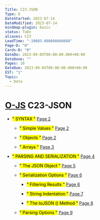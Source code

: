```yaml
---
Title: C23-JSON
Type: O
DateStarted: 2023-07-14
DateModified: 2023-07-14
mindmap-plugin: basic
status: ToDo
aliases: C23
LeadTime: "-19603.666666666668"
Page-D: "0"
Cards-D: "0"
DateDo: 2023-09-05T00:00:00.000+08:00
DateDone: ""
Pages: 10
DateDue: 2023-09-05T00:00:00.000+08:00
EST: "1"
Topic:
  - Data
---
```


# [O-JS](O-JS.md) C23-JSON

- <mark class="hltr-gray ">" SYNTAX "</mark> [Page 2 ](zotero://open-pdf/library/items/CLFRCMQB?page=2&annotation=Z3GR8HMT)

  - <mark class="hltr-gray ">" Simple Values "</mark> [Page 2 ](zotero://open-pdf/library/items/CLFRCMQB?page=2&annotation=PEST6D9D)

  - <mark class="hltr-gray ">" Objects "</mark> [Page 2 ](zotero://open-pdf/library/items/CLFRCMQB?page=2&annotation=B6T9XDIH)

  - <mark class="hltr-gray ">" Arrays "</mark> [Page 3 ](zotero://open-pdf/library/items/CLFRCMQB?page=3&annotation=NMAWTPEH)

- <mark class="hltr-gray ">" PARSING AND SERIALIZATION "</mark> [Page 4 ](zotero://open-pdf/library/items/CLFRCMQB?page=4&annotation=2JJE38YX)

  - <mark class="hltr-gray ">" The JSON Object "</mark> [Page 5 ](zotero://open-pdf/library/items/CLFRCMQB?page=5&annotation=G53W6NVY)

  - <mark class="hltr-gray ">" Serialization Options "</mark> [Page 6 ](zotero://open-pdf/library/items/CLFRCMQB?page=6&annotation=WMS5MTW8)

    - <mark class="hltr-gray ">" Filtering Results "</mark> [Page 6 ](zotero://open-pdf/library/items/CLFRCMQB?page=6&annotation=3XK89PZS)

    - <mark class="hltr-gray ">" String Indentation "</mark> [Page 7 ](zotero://open-pdf/library/items/CLFRCMQB?page=7&annotation=AWDELPIP)

    - <mark class="hltr-gray ">" The toJSON () Method "</mark> [Page 8 ](zotero://open-pdf/library/items/CLFRCMQB?page=8&annotation=NSWBDHHS)

  - <mark class="hltr-gray ">" Parsing Options "</mark> [Page 9 ](zotero://open-pdf/library/items/CLFRCMQB?page=9&annotation=JH9JAG2E)
